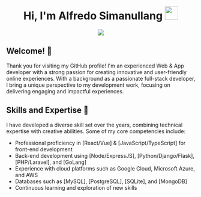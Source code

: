 
<h1 align="center">Hi, I'm Alfredo Simanullang <img src="https://media.giphy.com/media/hvRJCLFzcasrR4ia7z/giphy.gif" width="35"></h1>
<p align="center">
  <a href="https://github.com/DenverCoder1/readme-typing-svg"><img src="https://readme-typing-svg.herokuapp.com?lines=Full-stack+Web+And+App+Developer;Experienced+React/Vue+Front-end+Developer;Always+Learning+New+Things&center=true&width=500&height=50"></a>
</p>

## Welcome! 👋
Thank you for visiting my GitHub profile! I'm an experienced Web & App developer with a strong passion for creating innovative and user-friendly online experiences. With a background as a passionate full-stack developer, I bring a unique perspective to my development work, focusing on delivering engaging and impactful experiences.

## Skills and Expertise 🚀
I have developed a diverse skill set over the years, combining technical expertise with creative abilities. Some of my core competencies include:

* Professional proficiency in [React/Vue] & [JavaScript/TypeScript] for front-end development
* Back-end development using [Node/ExpressJS], [Python/Django/Flask], [PHP/Laravel], and [GoLang]
* Experience with cloud platforms such as Google Cloud, Microsoft Azure, and AWS
* Databases such as [MySQL], [PostgreSQL], [SQLite], and [MongoDB]
* Continuous learning and exploration of new skills

<!-- ## Tech Stacks 💻

![JS](https://img.shields.io/badge/JavaScript-black?logo=javascript&logoColor=yellow&style=for-the-badge)
![jQuery](https://img.shields.io/badge/jQuery-white?logo=jquery&logoColor=0078d4&style=for-the-badge)
![Node](https://img.shields.io/badge/Node.JS-039d63?logo=node.js&logoColor=white&style=for-the-badge)
![React](https://img.shields.io/badge/React.JS-blue?logo=react&logoColor=cyan&style=for-the-badge)
![PHP](https://img.shields.io/badge/PHP-6a73b6?logo=php&logoColor=white&style=for-the-badge)
![Firebase](https://img.shields.io/badge/Firebase-grey?logo=firebase&logoColor=orange&style=for-the-badge)
![PWAs](https://img.shields.io/badge/PWA-30b8f5?logo=pwa&logoColor=ffd966&style=for-the-badge)
![Tailwind](https://img.shields.io/badge/TailwindCSS-1a2a33?logo=tailwindcss&logoColor=cyan&style=for-the-badge)
![Webstorm](https://img.shields.io/badge/Webstorm-black?logo=webstorm&logoColor=white&style=for-the-badge)
![VSCode](https://img.shields.io/badge/VSCode-8d8cdf?logo=visualstudiocode&logoColor=4666ff&style=for-the-badge) -->